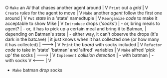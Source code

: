 O
`Make` an _AI_ that chases another agent around
|
V
`Print` out a _grid_
|
V
`Create` _rules_ for the agent to move
|
V
`Make` another _agent_ follow the first one around
|
V
`Put` _state_ in a 'state' namedtuple
|
V
`Reorganize` _code_ to make it acceptable to show Mike
|
V
`Introduce` drops (_'socks'_)
|    - or, bring meals to agent?
|    - or, it has to pick up a certain meal and bring it to Batman,
|      depending on Batman's state
|    - either way, it can't observe the drops (it's dark in the batcave)
|      it just knows when it has collected one (or how many it has collected)
|
--->
   |
   V
   `Print` the _board_ with socks included
   |
   V
   `Refactor` _code_ to take in 'state' 'batman' and 'alfred' variables
   |
   V
   `Make` alfred _'pick up'_ the socks
   |
   --->
      |
      V
      `Implement` _collision detection_
      |   - with batman
      |   - with socks
      V
   <---
   |
   V
   * `Make` batman _drop_ socks































